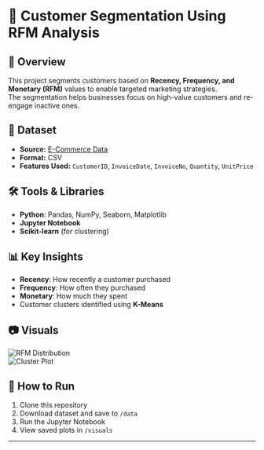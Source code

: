 # 🛒 Customer Segmentation Using RFM Analysis

## 📌 Overview
This project segments customers based on **Recency, Frequency, and Monetary (RFM)** values to enable targeted marketing strategies.  
The segmentation helps businesses focus on high-value customers and re-engage inactive ones.

## 📂 Dataset
- **Source:** [E-Commerce Data](https://www.kaggle.com/datasets/carrie1/ecommerce-data)
- **Format:** CSV
- **Features Used:** `CustomerID`, `InvoiceDate`, `InvoiceNo`, `Quantity`, `UnitPrice`

## 🛠 Tools & Libraries
- **Python**: Pandas, NumPy, Seaborn, Matplotlib
- **Jupyter Notebook**
- **Scikit-learn** (for clustering)

## 📊 Key Insights
- **Recency**: How recently a customer purchased
- **Frequency**: How often they purchased
- **Monetary**: How much they spent
- Customer clusters identified using **K-Means**

## 📷 Visuals
![RFM Distribution](visuals/rfm_distribution.png)  
![Cluster Plot](visuals/cluster_plot.png)

## 🚀 How to Run
1. Clone this repository
2. Download dataset and save to `/data`
3. Run the Jupyter Notebook
4. View saved plots in `/visuals`

---
